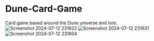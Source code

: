 # Dune-Card-Game
Card game based around the Dune universe and lore.
![Screenshot 2024-07-12 231622](https://github.com/user-attachments/assets/a0197ac4-f02b-4d3a-b2c0-69ce689c6c66)
![Screenshot 2024-07-12 231631](https://github.com/user-attachments/assets/0c9c0f39-4acd-4233-ad31-413900a0dd02)
![Screenshot 2024-07-12 231604](https://github.com/user-attachments/assets/f1d17de6-1f7c-4cf4-b6bb-bc90c6266102)
